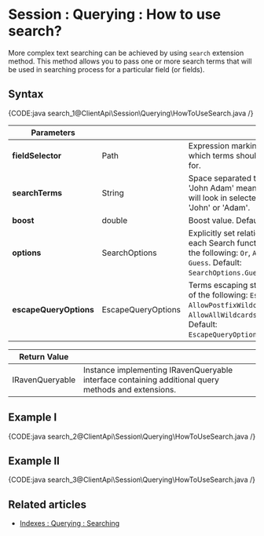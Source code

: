 # Session : Querying : How to use search?

More complex text searching can be achieved by using `search` extension method. This method allows you to pass one or more search terms that will be used in searching process for a particular field (or fields).

## Syntax

{CODE:java search_1@ClientApi\Session\Querying\HowToUseSearch.java /}

| Parameters | | |
| ------------- | ------------- | ----- |
| **fieldSelector** | Path | Expression marking a field in which terms should be looked for. |
| **searchTerms** | String | Space separated terms e.g. 'John Adam' means that we will look in selected field for 'John' or 'Adam'. |
| **boost** | double | Boost value. Default: `1`. |
| **options** | SearchOptions | Explicitly set relation between each Search functions. One of the following: `Or`, `And`, `Not`, `Guess`. Default: `SearchOptions.Guess`. |
| **escapeQueryOptions** | EscapeQueryOptions | Terms escaping strategy. One of the following: `EscapeAll`, `AllowPostfixWildcard`, `AllowAllWildcards`, `RawQuery`. Default: `EscapeQueryOptions.EscapeAll`. |

| Return Value | |
| ------------- | ----- |
| IRavenQueryable | Instance implementing IRavenQueryable interface containing additional query methods and extensions. |

## Example I

{CODE:java search_2@ClientApi\Session\Querying\HowToUseSearch.java /}

## Example II

{CODE:java search_3@ClientApi\Session\Querying\HowToUseSearch.java /}

## Related articles

- [Indexes : Querying : Searching](../../../indexes/querying/searching)

